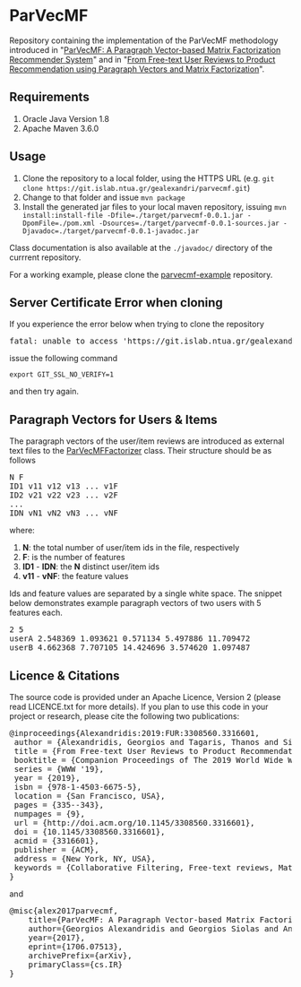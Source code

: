 # ParVecMF

Repository containing the implementation of the ParVecMF methodology introduced in "[ParVecMF: A Paragraph Vector-based Matrix Factorization Recommender System](https://arxiv.org/abs/1706.07513)" and in "[From Free-text User Reviews to Product Recommendation using Paragraph Vectors and Matrix Factorization](https://doi.org/10.1145/3308560.3316601)".

## Requirements

1. Oracle Java Version 1.8
2. Apache Maven 3.6.0

## Usage

1. Clone the repository to a local folder, using the HTTPS URL (e.g. ```git clone https://git.islab.ntua.gr/gealexandri/parvecmf.git```)
2. Change to that folder and issue ```mvn package```
3. Install the generated jar files to your local maven repository, issuing ```mvn install:install-file -Dfile=./target/parvecmf-0.0.1.jar -DpomFile=./pom.xml -Dsources=./target/parvecmf-0.0.1-sources.jar -Djavadoc=./target/parvecmf-0.0.1-javadoc.jar```

Class documentation is also available at the ```./javadoc/``` directory of the currrent repository.

For a working example, please clone the [parvecmf-example](https://git.islab.ntua.gr/gealexandri/parvecmf-example) repository.

## Server Certificate Error when cloning

If you experience the error below when trying to clone the repository

<pre>
fatal: unable to access 'https://git.islab.ntua.gr/gealexandri/parvecmf-example.git/': server certificate verification failed. CAfile: /etc/ssl/certs/ca-certificates.crt CRLfile: none
</pre>

issue the following command 

```export GIT_SSL_NO_VERIFY=1``` 

and then try again.

## Paragraph Vectors for Users & Items

The paragraph vectors of the user/item reviews are introduced as external text files to the [ParVecMFFactorizer](https://git.islab.ntua.gr/gealexandri/parvecmf/src/master/javadoc/islab/parvecmf/factorizer/ParVecMFFactorizer.html) class. Their structure should be as follows

<pre>
N F
ID1 v11 v12 v13 ... v1F
ID2 v21 v22 v23 ... v2F
...
IDN vN1 vN2 vN3 ... vNF
</pre>

where:
1. **N**: the total number of user/item ids in the file, respectively
2. **F**: is the number of features
3. **ID1** - **IDN**: the **N** distinct user/item ids
4. **v11** - **vNF**: the feature values

Ids and feature values are separated by a single white space. The snippet below demonstrates example paragraph vectors of two users with 5 features each.

<pre>
2 5
userA 2.548369 1.093621 0.571134 5.497886 11.709472
userB 4.662368 7.707105 14.424696 3.574620 1.097487
</pre>
 

## Licence & Citations

The source code is provided under an Apache Licence, Version 2 (please read LICENCE.txt for more details). If you plan to use this code in your project or research, please cite the following two publications:

<pre>
@inproceedings{Alexandridis:2019:FUR:3308560.3316601,
 author = {Alexandridis, Georgios and Tagaris, Thanos and Siolas, Giorgos and Stafylopatis, Andreas},
 title = {From Free-text User Reviews to Product Recommendation Using Paragraph Vectors and Matrix Factorization},
 booktitle = {Companion Proceedings of The 2019 World Wide Web Conference},
 series = {WWW '19},
 year = {2019},
 isbn = {978-1-4503-6675-5},
 location = {San Francisco, USA},
 pages = {335--343},
 numpages = {9},
 url = {http://doi.acm.org/10.1145/3308560.3316601},
 doi = {10.1145/3308560.3316601},
 acmid = {3316601},
 publisher = {ACM},
 address = {New York, NY, USA},
 keywords = {Collaborative Filtering, Free-text reviews, Matrix Factorization, Maximum A-posteriori Estimation, Neural Language Processing, Paragraph Vectors, Recommender Systems, Word2Vec},
} 
</pre>

and

<pre>
@misc{alex2017parvecmf,
    title={ParVecMF: A Paragraph Vector-based Matrix Factorization Recommender System},
    author={Georgios Alexandridis and Georgios Siolas and Andreas Stafylopatis},
    year={2017},
    eprint={1706.07513},
    archivePrefix={arXiv},
    primaryClass={cs.IR}
}
</pre>